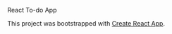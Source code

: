 React To-do App

This project was bootstrapped with [Create React App](https://github.com/facebook/create-react-app).